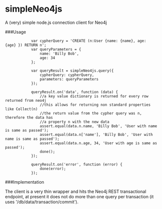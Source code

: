 simpleNeo4js
============

A (very) simple node.js connection client for Neo4j


###Usage

```
            var cypherQuery = 'CREATE (n:User {name: {name}, age: {age} }) RETURN n';
            var queryParameters = {
                name: 'Billy Bob',
                age: 34
            };
            
            var queryResult = simpleNeo4js.query({
                cypherQuery: cypherQuery,
                parameters: queryParameters
            });

            queryResult.on('data', function (data) {
                //a key value dictionary is returned for every row returned from neo4j
                //this allows for returning non standard properties like Collect(n)
                //the return value from the cypher query was n, therefore the data has
                //a property n with the new data
                assert.equal(data.n.name, 'Billy Bob', 'User with name is same as passed');
                assert.equal(data.n['name'], 'Billy Bob', 'User with name is same as passed');
                assert.equal(data.n.age, 34, 'User with age is same as passed');
                done();
            });

            queryResult.on('error', function (error) {
                done(error);
            });
```

###Implementation

The client is a very thin wrapper and hits the Neo4j REST transactional endpoint, at present it does not do more than one query per transaction (it uses '/db/data/transaction/commit').
